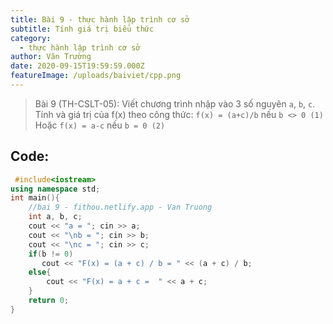 ```yaml
---
title: Bài 9 - thực hành lập trình cơ sở
subtitle: Tính giá trị biểu thức
category:
  - thực hành lập trình cơ sở
author: Văn Trường
date: 2020-09-15T19:59:59.000Z
featureImage: /uploads/baiviet/cpp.png
---
```


> Bài 9 (TH-CSLT-05): Viết chương trình nhập vào 3 số nguyên `a`, `b`, `c`. Tính và giá trị của f(x) theo công thức:
>`f(x) = (a+c)/b` nếu `b <> 0 (1)` Hoặc `f(x) = a-c` nếu `b = 0 (2)`

## Code:  

```c++
 #include<iostream>
using namespace std;
int main(){
	//bai 9 - fithou.netlify.app - Van Truong
	int a, b, c;
	cout << "a = "; cin >> a;
	cout << "\nb = "; cin >> b;
	cout << "\nc = "; cin >> c;
	if(b != 0)
	   cout << "F(x) = (a + c) / b = " << (a + c) / b;
	else{
		cout << "F(x) = a + c =  " << a + c;
	}
	return 0;
}
```